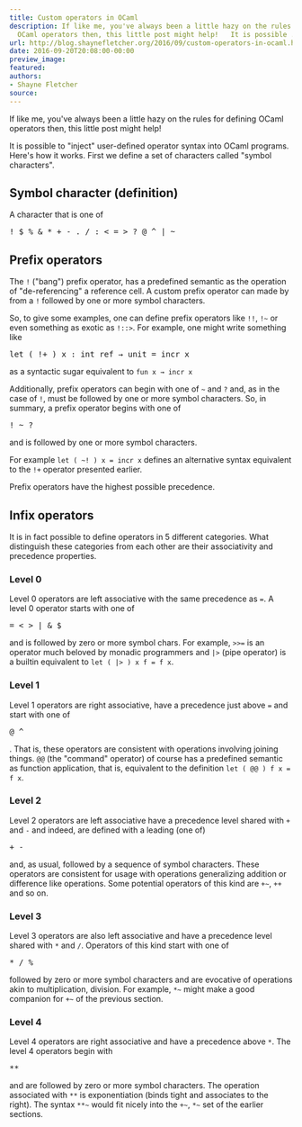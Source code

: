 ```yaml
---
title: Custom operators in OCaml
description: If like me, you've always been a little hazy on the rules for defining
  OCaml operators then, this little post might help!   It is possible ...
url: http://blog.shaynefletcher.org/2016/09/custom-operators-in-ocaml.html
date: 2016-09-20T20:08:00-00:00
preview_image:
featured:
authors:
- Shayne Fletcher
source:
---
```


<p>
If like me, you've always been a little hazy on the rules for defining OCaml operators then, this little post might help!
</p>
<p>
It is possible to &quot;inject&quot; user-defined operator syntax into OCaml programs. Here's how it works. First we define a set of characters called &quot;symbol characters&quot;.
</p>

<h2>Symbol character (definition)</h2>
<p>
A character that is one of 
</p><pre class="prettyprint ml">
! $ % &amp; * + - . / : &lt; = &gt; ? @ ^ | ~
</pre>


<h2>Prefix operators</h2>

<p>
The <code>!</code> (&quot;bang&quot;) prefix operator, has a predefined semantic as the operation of &quot;de-referencing&quot; a reference cell. A custom prefix operator can made by from a <code>!</code> followed by one or more symbol characters.
</p>

<p>
So, to give some examples, one can define prefix operators like <code>!!</code>, <code>!~</code> or even something as exotic as <code>!::&gt;</code>. For example, one might write something like
</p><pre class="prettyprint ml">
let ( !+ ) x : int ref &rarr; unit = incr x
</pre>
as a syntactic sugar equivalent to <code>fun x &rarr; incr x</code>


<p>
Additionally, prefix operators can begin with one of <code>~</code> and <code>?</code> and, as in the case of <code>!</code>, must be followed by one or more symbol characters. So, in summary, a prefix operator begins with one of 
</p><pre class="prettyprint ml">
! ~ ?
</pre>
and is followed by one or more symbol characters.


<p>
For example <code>let ( ~! ) x = incr x</code> defines an alternative syntax equivalent to the <code>!+</code> operator presented earlier.
</p>

<p>
Prefix operators have the highest possible precedence.
</p>

<h2>Infix operators</h2>
<p>
It is in fact possible to define operators in 5 different categories. What distinguish these categories from each other are their associativity and precedence properties.
</p>
<h3>Level 0</h3>
<p>
Level 0 operators are left associative with the same precedence as <code>=</code>. A level 0 operator starts with one of
</p><pre class="prettyprint ml">
= &lt; &gt; | &amp; $
</pre>

and is followed by zero or more symbol chars. For example, <code>&gt;&gt;=</code> is an operator much beloved by monadic programmers and <code>|&gt;</code> (pipe operator) is a builtin equivalent to <code>let ( |&gt; ) x f = f x</code>.


<h3>Level 1</h3>
<p>
Level 1 operators are right associative, have a precedence just above <code>=</code> and start with one of 
</p><pre class="prettyprint ml">
@ ^
</pre>. That is, these operators are consistent with operations involving joining things. <code>@@</code> (the &quot;command&quot; operator) of course has a predefined semantic as function
application, that is, equivalent to the definition <code>let ( @@ ) f x = f x</code>.


<h3>Level 2</h3>
<p>
Level 2 operators are left associative have a precedence level shared with <code>+</code> and <code>-</code> and indeed, are defined with a leading (one of)
</p><pre class="prettyprint ml">
+ -
</pre>
and, as usual, followed by a sequence of symbol characters. These operators are consistent for usage with operations generalizing addition or difference like operations. Some potential operators of this kind are <code>+~</code>, <code>++</code> and so on.


<h3>Level 3</h3>
<p>
Level 3 operators are also left associative and have a precedence level shared with <code>*</code> and <code>/</code>. Operators of this kind start with one of 
</p><pre class="prettyprint ml">
* / %
</pre>
followed by zero or more symbol characters and are evocative of operations akin to multiplication, division. For example, <code>*~</code> might make a good companion for <code>+~</code> of the previous section.


<h3>Level 4</h3>
<p>
Level 4 operators are right associative and have a precedence above <code>*</code>. The level 4 operators begin with 
</p><pre class="prettyprint ml">
**
</pre>
and are followed by zero or more symbol characters. The operation associated with <code>**</code> is exponentiation (binds tight and associates to the right). The syntax <code>**~</code> would fit nicely into the <code>+~</code>, <code>*~</code> set of the earlier sections.


